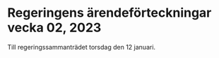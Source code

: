 # Regeringens ärendeförteckningar vecka 02, 2023

Till regeringssammanträdet torsdag den 12 januari.

